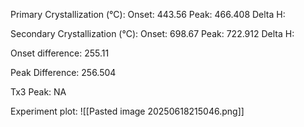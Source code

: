 Primary Crystallization (°C):
	Onset: 443.56
	Peak: 466.408
	Delta H: 

Secondary Crystallization  (°C):
	Onset: 698.67
	Peak: 722.912
	Delta H:

Onset difference: 255.11

Peak Difference: 256.504

Tx3 Peak: NA

Experiment plot:
![[Pasted image 20250618215046.png]]